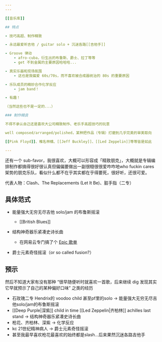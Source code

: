 ```yaml
---
---

[[音乐库]]

## 特点

- 技巧高超、制作精致

- 永远最爱听吉他 / guitar solo + 沉迷各路[[吉他手]]

- Groove 律动
	- afro-cuba，衍生出的布鲁斯、爵士、拉丁等等
	- get 不到金属的主要原因哈哈哈...

- 真实乐器和现场氛围
	- 这也是我偏爱 60s/70s，而不喜欢被合成器统治的 80s 的重要原因

- 乐队成员的精妙合作化学反应
	- jam band！

- 有趣！

（当然这些也不是一定的...）

### 制作精良

不得不承认自己还是喜欢大公司精致制作、老乐手高超技巧的玩意

well composed/arranged/polished，某种把作品（专辑）打磨到几乎完美的审美取向

[[Pink Floyd]]、椎名林檎、[[Jeff Buckley]]、[[Led Zeppelin]]等等皆是如此

---
```


还有一个 sub-favor，我很喜欢，大概可以形容成「精致朋克」，大概就是专辑编排制作都搞得很好很认真但偏偏要做出一副很糙很很爱咋咋地who fuckin cares架势的朋克乐队，看似什么都不在乎其实都在乎得要死，很好听，还很可爱。

代表人物：Clash、The Replacements (Let It Be)、脏手指（二专）

## 具体范式

- 能量强大无穷无尽吉他 solo/jam 的布鲁斯摇滚
	- [[British Blues]]

- 结构神奇器乐紧凑史诗长曲
	- 在网易云专门搞了个 [Epic 歌单](https://y.music.163.com/m/playlist?app_version=8.7.55&id=5307112898&userid=106916740&dlt=0846&creatorId=106916740)

- 爵士元素奇怪摇滚（or so called fusion?）



## 预示
然后不知道大家有没有那种 “很早随便听时就喜欢一首歌，后来继续 dig 发现其实它早就预示了自己的某种偏好口味” 之类的经历

- 石玫瑰二专  Hendrix的 voodoo child 甚至pf里的solo -> 能量强大无穷无尽吉他solo/jam的布鲁斯摇滚
- [[Deep Purple|深紫]] child in time [[Led Zeppelin|齐柏林]] achilles last stand -> 结构神奇器乐紧凑史诗长曲
- 枪花、齐柏林、深紫 -> 化学反应
- kc 21世纪精神病人 -> 爵士元素奇怪摇滚
- 甚至我最早喜欢枪花最喜欢的始终都是slash…后来果然沉迷各路吉他手